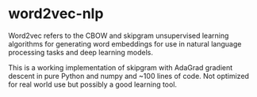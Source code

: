 # word2vec-nlp

Word2vec refers to the CBOW and skipgram unsupervised learning algorithms for generating word embeddings for use in natural language processing tasks and deep learning models.

This is a working implementation of skipgram with AdaGrad gradient descent in pure Python and numpy and ~100 lines of code. Not optimized for real world use but possibly a good learning tool.
